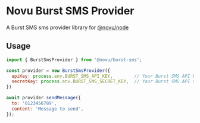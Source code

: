 # Novu Burst SMS Provider

A Burst SMS sms provider library for [@novu/node](https://github.com/novuhq/novu)

## Usage

```javascript
import { BurstSmsProvider } from '@novu/burst-sms';

const provider = new BurstSmsProvider({ 
  apiKey: process.env.BURST_SMS_API_KEY,        // Your Burst SMS API Key
  secretKey: process.env.BURST_SMS_SECRET_KEY,  // Your Burst SMS API Secret
})

await provider.sendMessage({
  to: '0123456789',
  content: 'Message to send',
});
```
